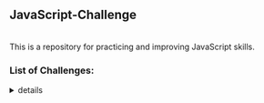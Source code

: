## JavaScript-Challenge

</br>
This is a repository for practicing and improving JavaScript skills.

</br>

### List of Challenges:

<details>
<summary>details</summary>

* [interactive rating component](https://github.com/winterkang/JavaScript-Challenge/tree/main/interactive-rating-component)
* [FAQ-accordion-card](https://github.com/winterkang/JavaScript-Challenge/tree/main/FAQ-accordion-card)
* [Article preview component](https://github.com/winterkang/JavaScript-Challenge/tree/main/article-preview-component)
* [Todo-List](https://github.com/winterkang/JavaScript-Challenge/tree/main/TODO-LIST)
</details>